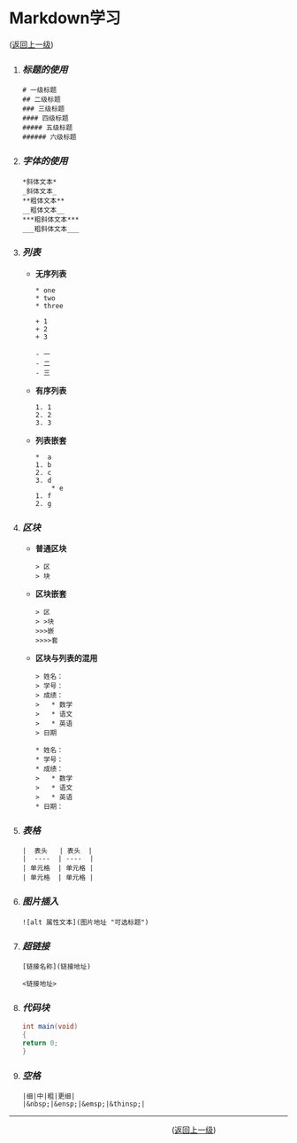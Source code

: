 # Markdown学习  
([返回上一级](../README.md))  
1. ### _标题的使用_ ###  

	```
	# 一级标题
	## 二级标题
	### 三级标题
	#### 四级标题
	##### 五级标题
	###### 六级标题
	```

2. ### _字体的使用_ ###  

	```
	*斜体文本*
	_斜体文本_
	**粗体文本**
	__粗体文本__
	***粗斜体文本***
	___粗斜体文本___
	```

3. ### _列表_ ###  
	* __无序列表__
     
		```
		* one
		* two
		* three
       
		+ 1
		+ 2
		+ 3
       
		- 一
		- 二
		- 三
		```

	* __有序列表__

		```
		1. 1
		2. 2
		3. 3
		```

	* __列表嵌套__

		```
		*  a
		1. b
		2. c
		3. d
		    * e
		1. f
		2. g
		```

4. ### _区块_ ###
	* __普通区块__

		```
		> 区
		> 块
		```

	* __区块嵌套__

		```
		> 区
		> >块
		>>>嵌
		>>>>套
		```

	* __区块与列表的混用__

		```
		> 姓名：
		> 学号：
		> 成绩：
		>   * 数学
		>   * 语文
		>   * 英语
		> 日期
		```

		```
		* 姓名：
		* 学号：
		* 成绩：
		>   * 数学
		>   * 语文
		>   * 英语
		* 日期：
		```

5. ### _表格_ ###

	```
	|  表头   | 表头  |
	|  ----  | ----  |
	| 单元格  | 单元格 |
	| 单元格  | 单元格 |
	```

6. ### _图片插入_ ###

	```
	![alt 属性文本](图片地址 "可选标题")
	```

7. ### _超链接_ ###

	```
	[链接名称](链接地址)
	```

	```
	<链接地址>
	```

8. ### _代码块_ ###

	```java
	int main(void)
	{
	return 0;
	}
	```

9. ### _空格_ ###

	```
	|细|中|粗|更细|
	|&nbsp;|&ensp;|&emsp;|&thinsp;|
	```

---------------------------------------------

&emsp;&emsp;&emsp;&emsp;&emsp;&emsp;&emsp;&emsp;&emsp;&emsp;&emsp;&emsp;&emsp;&emsp;&emsp;&emsp;&emsp;&emsp;&emsp;&emsp;&emsp;([返回上一级](../README.md))


